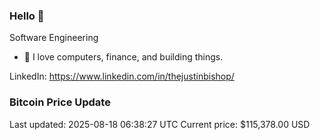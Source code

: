 ### Hello 🤙  

Software Engineering

- 🔭 I love computers, finance, and building things.
  
LinkedIn: https://www.linkedin.com/in/thejustinbishop/  

























































































































































































































































































































































































































































































































































































































































































































































































































































































































































































### Bitcoin Price Update
Last updated: 2025-08-18 06:38:27 UTC
Current price: $115,378.00 USD
